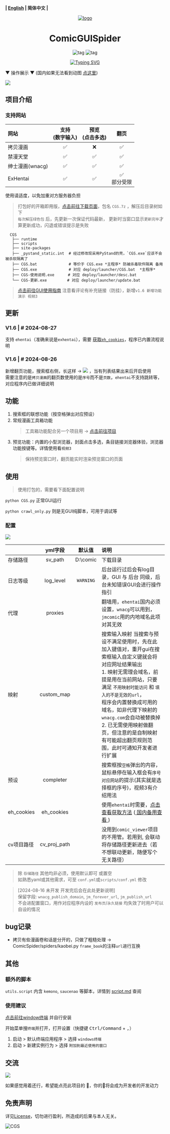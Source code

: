 **| [English](README_en.md) | 简体中文 |**

<div align="center">
  <a href="https://github.com/jasoneri/ComicGUISpider" target="_blank">
    <img src="assets/icon.png" alt="logo">
  </a>
  <h1 id="koishi">ComicGUISpider</h1>
  <img src="https://img.shields.io/badge/Python-3.12%2B-brightgreen.svg?style=social" alt="tag">
  <img src="https://img.shields.io/badge/Mode-GUI+Scrapy-blue.svg?colorA=abcdef" alt="tag">

  <p><a href="https://github.com/jasoneri/ComicGUISpider"><img src="https://readme-typing-svg.demolab.com?font=Fira+Code&size=35&duration=2500&pause=2500&color=13C8C3&center=true&vCenter=true&width=800&lines=CGS%EF%BC%8C%E4%B8%80%E4%B8%AA%E8%83%BD%E9%A2%84%E8%A7%88%E5%A4%9A%E9%80%89%EF%BC%8C%E7%BF%BB%E9%A1%B5%E7%AD%89%E5%8A%9F%E8%83%BD%E7%9A%84%E6%BC%AB%E7%94%BB%E4%B8%8B%E8%BD%BD%E8%BD%AF%E4%BB%B6" alt="Typing SVG" /></a></p>

</div>

▼ 操作展示 ▼ (国内如果无法看到动图 [点这里](https://cdn.jsdmirror.com/gh/jasoneri/imgur@main/CGS/preview-usage.gif))

![](https://raw.githubusercontent.com/jasoneri/imgur/main/CGS/preview-usage.gif)

## 项目介绍

### 支持网站

| 网站          | 支持<br>(数字输入) | 预览<br/>(点击多选) |     翻页     |
|:------------|:------------:|:-------------:|:----------:|
| 拷贝漫画        |      ✅       |       ❌       |     ✅      |
| 禁漫天堂        |      ✅       |       ✅       |     ✅      |
| 绅士漫画(wnacg) |      ✅       |       ✅       |     ✅      |
| ExHentai    |      ✅       |       ✅       | ✅<br/>部分受限 |

使用请适度，以免加重对方服务器负担

> 打包好的开箱即用版，[点击前往下载页面](https://github.com/jasoneri/ComicGUISpider/releases)，包名 `CGS.7z`
> ，解压后目录树如下 <br>
> `每次解压绿色包` 后，先更新一次保证代码最新， 更新时当窗口显示`更新完毕`才算更新成功，闪退或错误提示是失败 <br>

```shell
  CGS
   ├── runtime
   ├── scripts
   ├── site-packages
   ├── _pystand_static.int  # 经过修改现采用PyStand的壳，`CGS.exe`应该不会被杀软隔离了
   ├── CGS.bat              # 等价于 CGS.exe *主程序* 防被杀毒软件隔离 备用
   ├── CGS.exe              # 对应 deploy/launcher/CGS.bat  *主程序*
   ├── CGS-使用说明.exe      # 对应 deploy/launcher/desc.bat
   └── CGS-更新.exe         # 对应 deploy/launcher/update.bat
```

> [点击前往GUI使用指南](https://www.veed.io/view/zh-CN/688ae765-2bfb-4deb-9495-32b24a273373?panel=comments)
> 注意看评论有补充链接（防挂），新增`v1.6 新增功能演示 视频3`

## 更新

### V1.6 | # 2024-08-27

支持 `ehentai`（准确来说是`exhentai`），需要 [获取`eh_cookies`](#配置)，程序已内置流程说明

### V1.6 | # 2024-08-26

新增翻页功能，搜索框右侧，长这样 →  ![](assets/pageTurnFrame.jpg) ，当有列表结果出来后开启使用<br>
需要注意的是`拷贝漫画`的翻页数使用的是`序号`而不是`页数`，`ehentai`不支持跳转等，对应程序内已做详细说明

## 功能

1. 搜索框的联想功能（按空格弹出对应预设）
2. 常规漫画工具箱功能
   > 工具箱功能配合另一个项目用 -> [点击前往项目](https://github.com/jasoneri/comic_viewer)
3. 预览功能：内置的小型浏览器，封面点击多选，条目链接浏览器体验，浏览器功能按键等。详情使用看`视频3`
   > 保持预览窗口时，翻页能实时渲染预览窗口的页面

## 使用

> 使用打包的，需要看下面配置说明

`python CGS.py` 正常GUI运行

`python crawl_only.py` 则是无GUI纯脚本，可用于调试等

### 配置

![](assets/conf_usage.jpg)

|            |    yml字段     |    默认值    | 说明                                                                                                                                                                                                                  |
|:-----------|:------------:|:---------:|:--------------------------------------------------------------------------------------------------------------------------------------------------------------------------------------------------------------------|
| 存储路径       |   sv_path    | D:\comic  | 下载目录                                                                                                                                                                                                                |
| 日志等级       |  log_level   | `WARNING` | 后台运行过后会有log目录，GUI 与 后台 同级，后台未知错误GUI会进行操作指引                                                                                                                                                                          |
| 代理         |   proxies    |           | 翻墙用，`ehentai`国内必须设置，`wnacg`可以用到，`jmcomic`用的内地域名此项对其无效                                                                                                                                                               |
| 映射         |  custom_map  |           | 搜索输入映射 当搜索与预设不满足使用时，先在此加入键值对，重开gui在搜索框输入自定义键就会将对应网址结果输出<br/>1. 映射无需理会域名，前提是用在当前网站，只要满足 `不用映射时能访问` 和 `填入的不是无效的url`，<br/>程序会内置替换成可用的域名，如非代理下映射的`wnacg.com`会自动被替换掉<br/>2. 已无需使用映射做翻页，但注意的是自制映射有可能超出翻页规则范围，此时可通知开发者进行扩展 |
| 预设         |  completer   |           | 搜索框按<kbd>空格</kbd>弹出的内容，鼠标悬停在输入框会有`序号对应网站`的提示(其实就是选择框的序号)，视频3有介绍用法                                                                                                                                                   |
| eh_cookies |  eh_cookies  |           | 使用`ehentai`时需要，[点击查看获取方法](https://raw.githubusercontent.com/jasoneri/imgur/main/CGS/ehentai_get_cookies.gif)  ([ 国内备用查看 ](https://cdn.jsdmirror.com/gh/jasoneri/imgur@main/CGS/ehentai_get_cookies.gif))            |
| cv项目路径     | cv_proj_path |           | 没用到`comic_viewer`项目的不用管。若用到, 会联动将存储路径更新进去（若不想联动更新，随便写个无关路径）                                                                                                                                                         |

> 除 `存储路径` 其他均非必须，使用默认即可 或置空 <br>
> 如熟悉yaml或其他需求，可至 `conf.yml`或`scripts/conf.yml` 修改

> [2024-08-16 未开发 开发完后会在此处更新说明]<br>
> 保留字段: `wnacg_publish_domain`, `jm_forever_url`, `jm_publish_url`<br>
> 不会进配置窗口，用作对应程序内设的 `发布页`/`永久链接` 均失效了时用户可以自设的情况

## bug记录

+ 拷贝有些漫画卷和话是分开的，只做了粗糙处理 -> ComicSpider/spiders/kaobei.py `frame_book`的注释`url`进行互换

## 其他

### 额外的脚本

`utils.script` 内含 `kemono`, `saucenao` 等脚本，详情到 [script.md](utils/script/script.md) 查阅

### 使用建议

[点击前往window终端](https://apps.microsoft.com/detail/9N0DX20HK701?launch=true&mode=full&hl=zh-cn&gl=cn&ocid=bingwebsearch)
并自行安装

开始菜单搜`终端`并打开，打开设置（快捷键 <kbd>Ctrl/Command</kbd> + <kbd>,</kbd>）<br>

1. 启动 > 默认终端应用程序 > 选择 `windows终端`<br>
2. 启动 > 新建实例行为 > 选择 `附加到最近使用的窗口`

## 交流

![](https://img.shields.io/badge/QQ群-437774506-blue.svg?colorA=abcopq)

如果感觉用着还行，希望能点亮此项目的 🌟，你的🌟将会成为开发者的开发动力

## 免责声明

详见[License](LICENSE)，切勿进行盈利，所造成的后果与本人无关。

![CGS](https://count.getloli.com/get/@CGS?theme=gelbooru)
